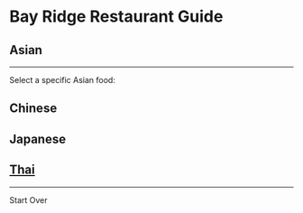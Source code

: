 # Bay Ridge Restaurant Guide
## Asian
---
Select a specific Asian food:
## Chinese 
## Japanese
## [Thai](thai.md)
---
Start Over